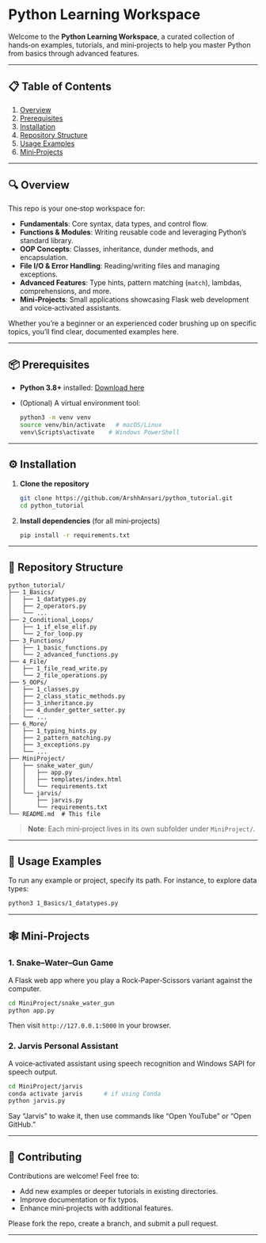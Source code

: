 # Python Learning Workspace

Welcome to the **Python Learning Workspace**, a curated collection of hands‑on examples, tutorials, and mini‑projects to help you master Python from basics through advanced features.

---

## 📋 Table of Contents

1. [Overview](#overview)
2. [Prerequisites](#prerequisites)
3. [Installation](#installation)
4. [Repository Structure](#repository-structure)
5. [Usage Examples](#usage-examples)
6. [Mini‑Projects](#mini-projects)

---

## 🔍 Overview

This repo is your one‑stop workspace for:

* **Fundamentals**: Core syntax, data types, and control flow.
* **Functions & Modules**: Writing reusable code and leveraging Python’s standard library.
* **OOP Concepts**: Classes, inheritance, dunder methods, and encapsulation.
* **File I/O & Error Handling**: Reading/writing files and managing exceptions.
* **Advanced Features**: Type hints, pattern matching (`match`), lambdas, comprehensions, and more.
* **Mini‑Projects**: Small applications showcasing Flask web development and voice‑activated assistants.

Whether you’re a beginner or an experienced coder brushing up on specific topics, you’ll find clear, documented examples here.

---

## 📦 Prerequisites

* **Python 3.8+** installed: [Download here](https://www.python.org/downloads/)
* (Optional) A virtual environment tool:

  ```bash
  python3 -m venv venv
  source venv/bin/activate   # macOS/Linux
  venv\Scripts\activate    # Windows PowerShell
  ```

---

## ⚙️ Installation

1. **Clone the repository**

   ```bash
   git clone https://github.com/ArshhAnsari/python_tutorial.git
   cd python_tutorial
   ```
2. **Install dependencies** (for all mini‑projects)

   ```bash
   pip install -r requirements.txt
   ```

---

## 📂 Repository Structure

```
python_tutorial/
├── 1_Basics/
│   ├── 1_datatypes.py
│   ├── 2_operators.py
│   └── ...
├── 2_Conditional_Loops/
│   ├── 1_if_else_elif.py
│   └── 2_for_loop.py
├── 3_Functions/
│   ├── 1_basic_functions.py
│   └── 2_advanced_functions.py
├── 4_File/
│   ├── 1_file_read_write.py
│   └── 2_file_operations.py
├── 5_OOPs/
│   ├── 1_classes.py
│   ├── 2_class_static_methods.py
│   ├── 3_inheritance.py
│   |── 4_dunder_getter_setter.py
|   └── ... 
├── 6_More/
│   ├── 1_typing_hints.py
│   ├── 2_pattern_matching.py
│   ├── 3_exceptions.py
│   └── ...
├── MiniProject/
│   ├── snake_water_gun/
│   │   ├── app.py
│   │   ├── templates/index.html
│   │   └── requirements.txt
│   └── jarvis/
│       ├── jarvis.py
│       └── requirements.txt
└── README.md  # This file
```

> **Note**: Each mini‑project lives in its own subfolder under `MiniProject/`.

---

## 🚀 Usage Examples

To run any example or project, specify its path. For instance, to explore data types:

```bash
python3 1_Basics/1_datatypes.py
```

---

## 🕸️ Mini‑Projects

### 1. Snake–Water–Gun Game

A Flask web app where you play a Rock‑Paper‑Scissors variant against the computer.

```bash
cd MiniProject/snake_water_gun
python app.py
```

Then visit `http://127.0.0.1:5000` in your browser.

### 2. Jarvis Personal Assistant

A voice‑activated assistant using speech recognition and Windows SAPI for speech output.

```bash
cd MiniProject/jarvis
conda activate jarvis      # if using Conda
python jarvis.py
```

Say “Jarvis” to wake it, then use commands like “Open YouTube” or “Open GitHub.”

---

## 🤝 Contributing

Contributions are welcome! Feel free to:

* Add new examples or deeper tutorials in existing directories.
* Improve documentation or fix typos.
* Enhance mini‑projects with additional features.

Please fork the repo, create a branch, and submit a pull request.

---